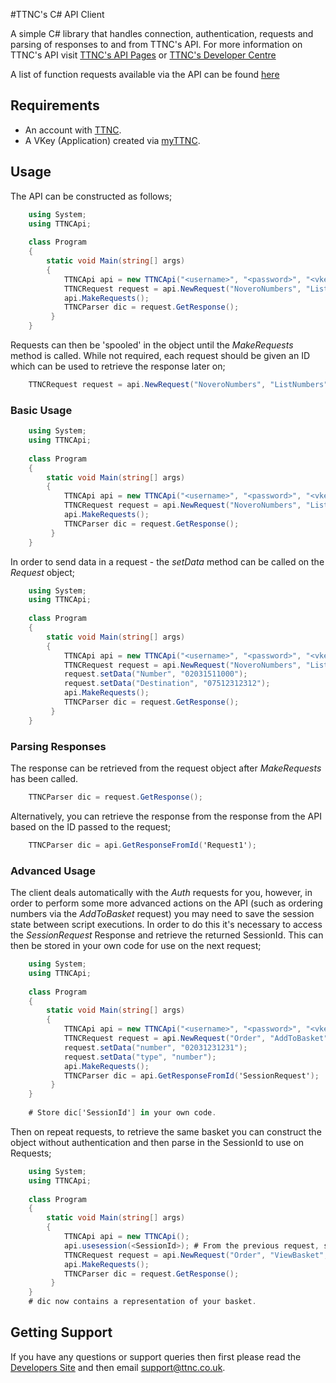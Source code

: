 #TTNC's C# API Client

A simple C# library that handles connection, authentication, requests and parsing of responses to and from TTNC's API. For more information on TTNC's API visit [TTNC's API Pages](http://www.ttnc.co.uk/myttnc/ttnc-api/) or [TTNC's Developer Centre](http://developer.ttnc.co.uk)

A list of function requests available via the API can be found [here](http://developer.ttnc.co.uk/functions/)

## Requirements

- An account with [TTNC](http://www.ttnc.co.uk).
- A VKey (Application) created via [myTTNC](https://www.myttnc.co.uk).

## Usage

The API can be constructed as follows;
```csharp
	using System;
	using TTNCApi;
	
	class Program
	{
		static void Main(string[] args)
		{
			TTNCApi api = new TTNCApi("<username>", "<password>", "<vkey>");
			TTNCRequest request = api.NewRequest("NoveroNumbers", "ListNumbers", "Request1");
			api.MakeRequests();
			TTNCParser dic = request.GetResponse();
         }
    }
```

Requests can then be 'spooled' in the object until the *MakeRequests* method is called. While not required, each request should be given an ID which can be used to retrieve the response later on;

```csharp
	TTNCRequest request = api.NewRequest("NoveroNumbers", "ListNumbers", "Request1");
```

### Basic Usage
```csharp
	using System;
	using TTNCApi;
	
	class Program
	{
		static void Main(string[] args)
		{
			TTNCApi api = new TTNCApi("<username>", "<password>", "<vkey>");
			TTNCRequest request = api.NewRequest("NoveroNumbers", "ListNumbers", "Request1");
			api.MakeRequests();
			TTNCParser dic = request.GetResponse();
         }
    }	
```

In order to send data in a request - the *setData* method can  be called on the *Request* object;

```csharp
	using System;
	using TTNCApi;
	
	class Program
	{
		static void Main(string[] args)
		{
			TTNCApi api = new TTNCApi("<username>", "<password>", "<vkey>");
			TTNCRequest request = api.NewRequest("NoveroNumbers", "ListNumbers", "Request1");
			request.setData("Number", "02031511000");
			request.setData("Destination", "07512312312");
			api.MakeRequests();
			TTNCParser dic = request.GetResponse();
         }
    }
```

### Parsing Responses

The response can be retrieved from the request object after *MakeRequests* has been called.
```csharp
	TTNCParser dic = request.GetResponse();
```

Alternatively, you can retrieve the response from the response from the API based on the ID passed to the request;

```csharp
	TTNCParser dic = api.GetResponseFromId('Request1');
```

### Advanced Usage

The client deals automatically with the *Auth* requests for you, however, in order to perform some more advanced actions on the API (such as ordering numbers via the *AddToBasket* request) you may need to save the session state between script executions. In order to do this it's necessary to access the *SessionRequest* Response and retrieve the returned SessionId. This can then be stored in your own code for use on the next request;

```csharp
	using System;
	using TTNCApi;
	
	class Program
	{
		static void Main(string[] args)
		{
			TTNCApi api = new TTNCApi("<username>", "<password>", "<vkey>");
			TTNCRequest request = api.NewRequest("Order", "AddToBasket", "Request1");
			request.setData("number", "02031231231");
			request.setData("type", "number");
			api.MakeRequests();
			TTNCParser dic = api.GetResponseFromId('SessionRequest');
         }
    }
	
	# Store dic['SessionId'] in your own code.
```

Then on repeat requests, to retrieve the same basket you can construct the object without authentication and then parse in the SessionId to use on Requests;

```csharp
	using System;
	using TTNCApi;
	
	class Program
	{
		static void Main(string[] args)
		{
			TTNCApi api = new TTNCApi();
			api.usesession(<SessionId>); # From the previous request, stored in your own code
			TTNCRequest request = api.NewRequest("Order", "ViewBasket", "Request1");
			api.MakeRequests();
			TTNCParser dic = request.GetResponse();
         }
    }
    # dic now contains a representation of your basket.
```

## Getting Support

If you have any questions or support queries then first please read the [Developers Site](http://developer.ttnc.co.uk) and then email support@ttnc.co.uk.

